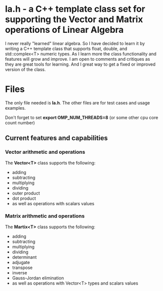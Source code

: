 # la.h - a C++ template class set for supporting the Vector and Matrix operations of Linear Algebra

I never really "learned" linear algebra.  So I have decided to learn it by writing a C++ template class that supports float, double, and std::complex\<T\> numeric types.  As I learn more the class functionality and features will grow and improve.  I am open to comments and critiques as they are great tools for learning.  And I great way to get a fixed or improved version of the class.


# Files

The only file needed is **la.h**.  The other files are for test cases and usage examples.

Don't forget to set **export OMP_NUM_THREADS=8** (or some other cpu core count number)

## Current features and capabilities

### Vector arithmetic and operations
The **Vector\<T\>** class supports the following:
* adding
* subtracting
* multiplying
* dividing
* outer product
* dot product
* as well as operations with scalars values


### Matrix arithmetic and operations
The **Martix\<T\>** class supports the following:
* adding
* subtracting
* multiplying
* dividing
* determinant
* adjugate
* transpose
* inverse
* Gauss-Jordan elimination
* as well as operations with Vector\<T\> types and scalars values



